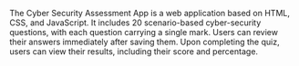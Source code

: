 The Cyber Security Assessment App is a web application based on HTML, CSS, and JavaScript. It includes 20 scenario-based cyber-security questions, with each question carrying a single mark. Users can review their answers immediately after saving them. Upon completing the quiz, users can view their results, including their score and percentage.
